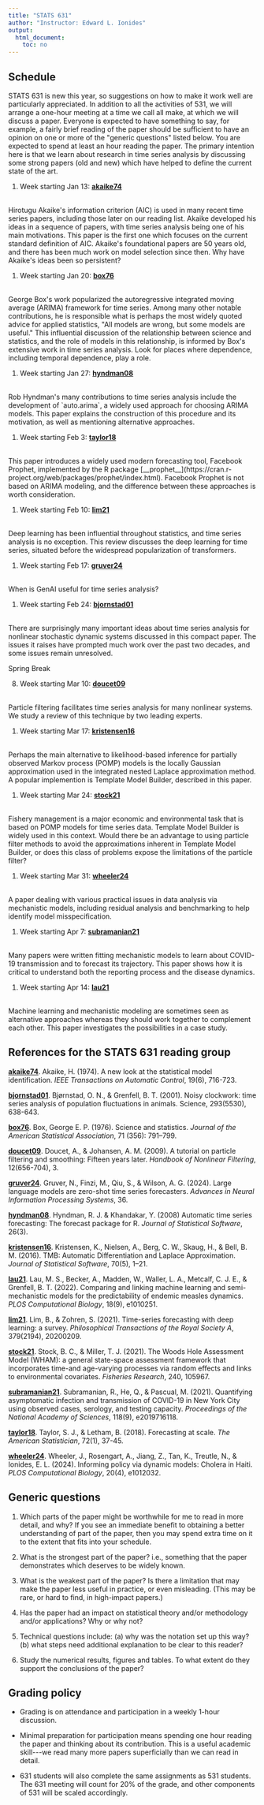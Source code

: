 ```yaml
---
title: "STATS 631"
author: "Instructor: Edward L. Ionides"
output:
  html_document:
    toc: no
---
```



## Schedule

STATS 631 is new this year, so suggestions on how to make it work well are particularly appreciated.
In addition to all the activities of 531, we will arrange a one-hour meeting at a time we call all make, at which we will discuss a paper.
Everyone is expected to have something to say, for example, a fairly brief reading of the paper should be sufficient to have an opinion on one or more of the "generic questions" listed below.
You are expected to spend at least an hour reading the paper.
The primary intention here is that we learn about research in time series analysis by discussing some strong papers (old and new) which have helped to define the current state of the art. 

1. Week starting Jan 13: [__akaike74__](https://doi.org/10.1109/TAC.1974.1100705)
<br>
Hirotugu Akaike's information criterion (AIC) is used in many recent time series papers, including those later on our reading list.
Akaike developed his ideas in a sequence of papers, with time series analysis being one of his main motivations.
This paper is the first one which focuses on the current standard definition of AIC.
Akaike's foundational papers are 50 years old, and there has been much work on model selection since then.
Why have  Akaike's ideas been so persistent?  

1. Week starting Jan 20: [__box76__](https://doi.org/10.1080/01621459.1976.10480949)
<br>
George Box's work popularized the autoregressive integrated moving average (ARIMA) framework for time series.
Among many other notable contributions, he is responsible what is perhaps the most widely quoted advice for applied statistics, "All models are wrong, but some models are useful."
This influential discussion of the relationship between science and statistics, and the role of models in this relationship, is informed by Box's extensive work in time series analysis.
Look for places where dependence, including temporal dependence, play a role.

1. Week starting Jan 27: [__hyndman08__](https://doi.org/10.18637/jss.v027.i03)
<br>
Rob Hyndman's many contributions to time series analysis include the development of `auto.arima`, a widely used approach for choosing ARIMA models.
This paper explains the construction of this procedure and its motivation, as well as mentioning alternative approaches. 

1. Week starting Feb 3: [__taylor18__](https://doi.org/10.1080/00031305.2017.1380080)
<br>
This paper introduces a widely used modern forecasting tool, Facebook Prophet, implemented by the R package [__prophet__](https://cran.r-project.org/web/packages/prophet/index.html).
Facebook Prophet is not based on ARIMA modeling, and the difference between these approaches is worth consideration.

1. Week starting Feb 10: [__lim21__](https://doi.org/10.1098/rsta.2020.0209)
<br>
Deep learning has been influential throughout statistics, and time series analysis is no exception.
This review discusses the deep learning for time series, situated before the widespread popularization of transformers.

1. Week starting Feb 17: [__gruver24__](https://proceedings.neurips.cc/paper_files/paper/2023/file/3eb7ca52e8207697361b2c0fb3926511-Paper-Conference.pdf)
<br>
When is GenAI useful for time series analysis? 

1. Week starting Feb 24: [__bjornstad01__](https://doi.org/10.1126/science.1062226)
<br>
There are surprisingly many important ideas about time series analysis for nonlinear stochastic dynamic systems discussed in this compact paper.
The issues it raises have prompted much work over the past two decades, and some issues remain unresolved.

Spring Break

8. Week starting Mar 10: [__doucet09__](http://www.warwick.ac.uk/fac/sci/statistics/staff/academic-research/johansen/publications/dj11.pdf)
<br>
Particle filtering facilitates time series analysis for many nonlinear systems. We study a review of this technique by two leading experts.  

1. Week starting Mar 17: [__kristensen16__](https://doi.org/10.18637/jss.v070.i05)
<br>
Perhaps the main alternative to likelihood-based inference for partially observed Markov process (POMP) models is the locally Gaussian approximation used in the integrated nested Laplace approximation method.
A popular implemention is Template Model Builder, described in this paper.

1. Week starting Mar 24: [__stock21__](https://doi.org/10.1016/j.fishres.2021.105967)
<br>
Fishery management is a major economic and environmental task that is based on POMP models for time series data.
Template Model Builder is widely used in this context.
Would there be an advantage to using particle filter methods to avoid the approximations inherent in Template Model Builder, or does this class of problems expose the limitations of the particle filter?

1. Week starting Mar 31: [__wheeler24__](https://doi.org/10.1371/journal.pcbi.1012032)
<br>
A paper dealing with various practical issues in data analysis via mechanistic models, including residual analysis and benchmarking to help identify model misspecification.

1. Week starting Apr 7: [__subramanian21__](https://doi.org/10.1073/pnas.2019716118)
<br>
Many papers were written fitting mechanistic models to learn about COVID-19 transmission and to forecast its trajectory. This paper shows how it is critical to understand both the reporting process and the disease dynamics.

1. Week starting Apr 14: [__lau21__](https://doi.org/10.1371/journal.pcbi.1010251)
<br>
Machine learning and mechanistic modeling are sometimes seen as alternative approaches whereas they should work together to complement each other. This paper investigates the possibilities in a case study.

## References for the STATS 631 reading group

[__akaike74__](https://doi.org/10.1109/TAC.1974.1100705).
Akaike, H. (1974). A new look at the statistical model identification. _IEEE Transactions on Automatic Control_, 19(6), 716-723. 

[__bjornstad01__](https://doi.org/10.1126/science.1062226).
Bjørnstad, O. N., & Grenfell, B. T. (2001). Noisy clockwork: time series analysis of population fluctuations in animals. Science, 293(5530), 638-643. 

[__box76__](https://doi.org/10.1080/01621459.1976.10480949).
Box, George E. P. (1976). Science and statistics. _Journal of the American Statistical Association_, 71 (356): 791–799.

[__doucet09__](http://www.warwick.ac.uk/fac/sci/statistics/staff/academic-research/johansen/publications/dj11.pdf).
Doucet, A., & Johansen, A. M. (2009). A tutorial on particle filtering and smoothing: Fifteen years later. _Handbook of Nonlinear Filtering_, 12(656-704), 3. 

[__gruver24__](https://proceedings.neurips.cc/paper_files/paper/2023/file/3eb7ca52e8207697361b2c0fb3926511-Paper-Conference.pdf).
Gruver, N., Finzi, M., Qiu, S., & Wilson, A. G. (2024). Large language models are zero-shot time series forecasters. _Advances in Neural Information Processing Systems_, 36.

[__hyndman08__](https://doi.org/10.18637/jss.v027.i03).
Hyndman, R. J. & Khandakar, Y. (2008) Automatic time series forecasting: The forecast package for R. _Journal of Statistical Software_, 26(3).  

[__kristensen16__](https://doi.org/10.18637/jss.v070.i05).
 Kristensen, K., Nielsen, A., Berg, C. W., Skaug, H., & Bell, B. M. (2016). TMB: Automatic Differentiation and Laplace Approximation. _Journal of Statistical Software_, 70(5), 1–21. 

[__lau21__](https://doi.org/10.1371/journal.pcbi.1010251).
Lau, M. S., Becker, A., Madden, W., Waller, L. A., Metcalf, C. J. E., & Grenfell, B. T. (2022). Comparing and linking machine learning and semi-mechanistic models for the predictability of endemic measles dynamics. _PLOS Computational Biology_, 18(9), e1010251. 

[__lim21__](https://doi.org/10.1098/rsta.2020.0209).
Lim, B., & Zohren, S. (2021). Time-series forecasting with deep learning: a survey. _Philosophical Transactions of the Royal Society A_, 379(2194), 20200209. 

[__stock21__](https://doi.org/10.1016/j.fishres.2021.105967).
Stock, B. C., & Miller, T. J. (2021). The Woods Hole Assessment Model (WHAM): a general state-space assessment framework that incorporates time-and age-varying processes via random effects and links to environmental covariates. _Fisheries Research_, 240, 105967.

[__subramanian21__](https://doi.org/10.1073/pnas.2019716118).
Subramanian, R., He, Q., & Pascual, M. (2021). Quantifying asymptomatic infection and transmission of COVID-19 in New York City using observed cases, serology, and testing capacity. _Proceedings of the National Academy of Sciences_, 118(9), e2019716118.

[__taylor18__](https://doi.org/10.1080/00031305.2017.1380080).
Taylor, S. J., & Letham, B. (2018). Forecasting at scale. _The American Statistician_, 72(1), 37-45. 

[__wheeler24__](https://doi.org/10.1371/journal.pcbi.1012032).
Wheeler, J., Rosengart, A., Jiang, Z., Tan, K., Treutle, N., & Ionides, E. L. (2024). Informing policy via dynamic models: Cholera in Haiti. _PLOS Computational Biology_, 20(4), e1012032. 


## Generic questions

1. Which parts of the paper might be worthwhile for me to read in more detail, and why? If you see an immediate benefit to obtaining a better understanding of part of the paper, then you may spend extra time on it to the extent that fits into your schedule. 

1. What is the strongest part of the paper? i.e., something that the paper demonstrates which deserves to be widely known.

1. What is the weakest part of the paper? Is there a limitation that may make the paper less useful in practice, or even misleading. (This may be rare, or hard to find, in high-impact papers.)

1. Has the paper had an impact on statistical theory and/or methodology and/or applications? Why or why not?

1. Technical questions include: (a) why was the notation set up this way? (b) what steps need additional explanation to be clear to this reader?

1. Study the numerical results, figures and tables. To what extent do they support the conclusions of the paper?
    
## Grading policy

* Grading is on attendance and participation in a weekly 1-hour discussion.

* Minimal preparation for participation means spending one hour reading the paper and thinking about its contribution. This is a useful academic skill---we read many more papers superficially than we can read in detail.

* 631 students will also complete the same assignments as 531 students. The 631 meeting will count for 20% of the grade, and other components of 531 will be scaled accordingly.






